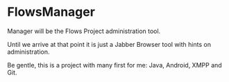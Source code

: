 # FlowsManager

Manager will be the Flows Project administration tool.

Until we arrive at that point it is just a Jabber Browser tool with hints on administration.

Be gentle, this is a project with many first for me: Java, Android, XMPP and Git.